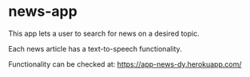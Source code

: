 # news-app

This app lets a user to search for news on a desired topic.

Each news article has a text-to-speech functionality.

Functionality can be checked at:
https://app-news-dy.herokuapp.com/
